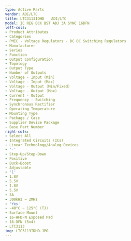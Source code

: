 ```yaml
---
type: Active Parts
vendor: ADI/LTC
title: LTC3113IDHD　　ADI/LTC
model: IC REG BCK BST ADJ 3A SYNC 16DFN
left-cols:
- Product Attributes
- Categories
- PMIC - Voltage Regulators - DC DC Switching Regulators
- Manufacturer
- Series
- Function
- Output Configuration
- Topology
- Output Type
- Number of Outputs
- Voltage - Input (Min)
- Voltage - Input (Max)
- Voltage - Output (Min/Fixed)
- Voltage - Output (Max)
- Current - Output
- Frequency - Switching
- Synchronous Rectifier
- Operating Temperature
- Mounting Type
- Package / Case
- Supplier Device Package
- Base Part Number
right-cols:
- Select All
- Integrated Circuits (ICs)
- Linear Technology/Analog Devices
- '-'
- Step-Up/Step-Down
- Positive
- Buck-Boost
- Adjustable
- '1'
- 1.8V
- 5.5V
- 1.8V
- 5.5V
- 3A
- 300kHz ~ 2MHz
- 'Yes'
- -40°C ~ 125°C (TJ)
- Surface Mount
- 16-WFDFN Exposed Pad
- 16-DFN (5x4)
- LTC3113
img: LTC3113IDHD.JPG
---
```

